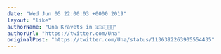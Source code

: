 ```yaml
---
date: "Wed Jun 05 22:00:03 +0000 2019"
layout: "like"
authorName: "Una Kravets in 🇪🇸👩🏻‍💻"
authorUrl: "https://twitter.com/Una"
originalPost: "https://twitter.com/Una/status/1136392263905554435"
---
```

